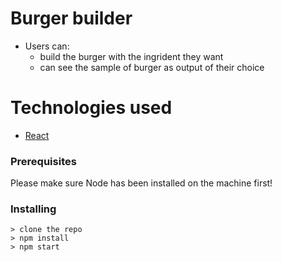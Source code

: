 # Burger builder 

* Users can: 
  - build the burger with the ingrident they want 
  - can see the sample of burger as output of their choice
  
  
 
  

# Technologies used

 * [React](https://reactjs.org/docs/create-a-new-react-app.html)


### Prerequisites

Please make sure Node has been installed on the machine first!

### Installing
```
> clone the repo 
> npm install
> npm start

```
